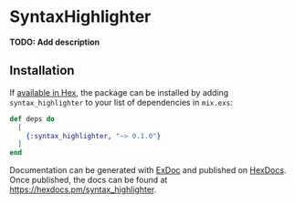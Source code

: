 # SyntaxHighlighter

**TODO: Add description**

## Installation

If [available in Hex](https://hex.pm/docs/publish), the package can be installed
by adding `syntax_highlighter` to your list of dependencies in `mix.exs`:

```elixir
def deps do
  [
    {:syntax_highlighter, "~> 0.1.0"}
  ]
end
```

Documentation can be generated with [ExDoc](https://github.com/elixir-lang/ex_doc)
and published on [HexDocs](https://hexdocs.pm). Once published, the docs can
be found at <https://hexdocs.pm/syntax_highlighter>.

